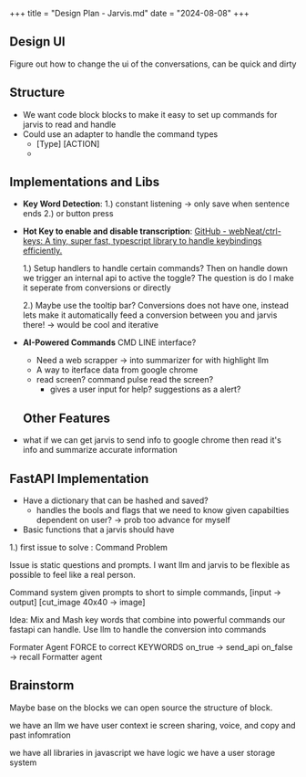 +++
title = "Design Plan - Jarvis.md"
date = "2024-08-08"
+++
## Design UI
Figure out how to change the ui of the conversations, can be quick and dirty

## Structure 

- We want code block blocks to make it easy to set up commands for jarvis to read and handle
- Could use an adapter to handle the command types
  - [Type] [ACTION] 
  - 


## Implementations and Libs
- **Key Word Detection**:
  1.) constant listening -> only save when sentence ends
  2.) or button press
  
- **Hot Key to enable and disable transcription**:
  [GitHub - webNeat/ctrl-keys: A tiny, super fast, typescript library to handle keybindings efficiently.](https://github.com/webNeat/ctrl-keys)
   
  1.) Setup handlers to handle certain commands? Then on handle down we trigger an internal api to active the toggle? The question is do I make it seperate from conversions or directly
  
  2.) Maybe use the tooltip bar? Conversions does not have one, instead lets make it automatically feed a conversion between you and jarvis there!
     -> would be cool and iterative 
     
- **AI-Powered Commands**
    CMD LINE interface?
    - Need a web scrapper -> into summarizer for with highlight llm
    - A way to iterface data from google chrome
    - read screen? command pulse read the screen?
      - gives a user input for help? suggestions as a alert?
  
  ## Other Features
 
 - what if we can get jarvis to send info to google chrome then read it's info and summarize accurate information

## FastAPI Implementation
 - Have a dictionary that can be hashed and saved?
   - handles the bools and flags that we need to know given capabilties dependent on user? -> prob too advance for myself
 - Basic functions that a jarvis should have


1.) first issue to solve : Command Problem

Issue is static questions and prompts. I want llm and jarvis to be flexible as possible to feel like a real person.
 
Command system given prompts to short to simple commands, [input -> output] [cut_image 40x40 -> image]
 
Idea: Mix and Mash key words that combine into powerful commands our fastapi can handle. Use llm to handle the conversion into commands

Formater Agent FORCE to correct KEYWORDS
  on_true -> send_api
  on_false -> recall Formatter agent

## Brainstorm
Maybe base on the blocks we can open source the structure of block.

we have an llm
we have user context ie screen sharing, voice, and copy and past infomration

we have all libraries in javascript
we have logic 
we have a user storage system
